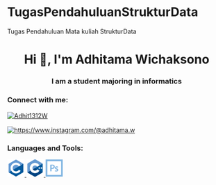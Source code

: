 # TugasPendahuluanStrukturData
Tugas Pendahuluan Mata kuliah StrukturData

<h1 align="center">Hi 👋, I'm Adhitama Wichaksono </h1>
<h3 align="center">I am a student majoring in informatics</h3>

<h3 align="left">Connect with me:</h3>
<p align="left">
<a href="https://twitter.com/Adhit1312W" target="blank"><img align="center" src="https://raw.githubusercontent.com/rahuldkjain/github-profile-readme-generator/master/src/images/icons/Social/twitter.svg" alt="Adhit1312W" height="30" width="40" /></a>

<a href="https://instagram.com/https://www.instagram.com/@adhitama.w" target="blank"><img align="center" src="https://raw.githubusercontent.com/rahuldkjain/github-profile-readme-generator/master/src/images/icons/Social/instagram.svg" alt="https://www.instagram.com/@adhitama.w" height="30" width="40" /></a>
</p>

<h3 align="left">Languages and Tools:</h3>
<p align="left"> <a href="https://www.cprogramming.com/" target="_blank" rel="noreferrer"> <img src="https://raw.githubusercontent.com/devicons/devicon/master/icons/c/c-original.svg" alt="c" width="40" height="40"/> </a> <a href="https://www.w3schools.com/cpp/" target="_blank" rel="noreferrer"> <img src="https://raw.githubusercontent.com/devicons/devicon/master/icons/cplusplus/cplusplus-original.svg" alt="cplusplus" width="40" height="40"/> </a>  <a href="https://www.photoshop.com/en" target="_blank" rel="noreferrer"> <img src="https://raw.githubusercontent.com/devicons/devicon/master/icons/photoshop/photoshop-line.svg" alt="photoshop" width="40" height="40"/> </a> </p>
